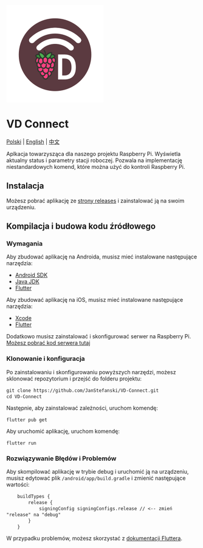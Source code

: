 <img src="assets/icon/icon.png" align="center" height="256">

<p align="center">

# VD Connect

[Polski](README_pl.md) | [English](README.md) | [中文](README_zh.md)
</p>

Aplkacja towarzysząca dla naszego projektu Raspberry Pi. Wyświetla aktualny status i parametry stacji roboczej. Pozwala
na implementację niestandardowych komend, które można użyć do kontroli Raspberry Pi.

## Instalacja

Możesz pobrać aplikację ze [strony releases](https://github.com/JanStefanski/VD-Connect/releases/latest) i zainstalować
ją na swoim urządzeniu.

## Kompilacja i budowa kodu źródłowego

### Wymagania

Aby zbudować aplikację na Androida, musisz mieć instalowane następujące narzędzia:
- [Android SDK](https://developer.android.com/studio/index.html)
- [Java JDK](https://www.oracle.com/java/technologies/javase/downloads.html)
- [Flutter](https://flutter.dev)

Aby zbudować aplikację na iOS, musisz mieć instalowane następujące narzędzia:
- [Xcode](https://developer.apple.com/download/)
- [Flutter](https://flutter.dev)

Dodatkowo musisz zainstalować i skonfigurować serwer na Raspberry Pi. [Możesz pobrać kod serwera tutaj](https://github.com/JanStefanski/VD-Connect-Server)

### Klonowanie i konfiguracja

Po zainstalowaniu i skonfigurowaniu powyższych narzędzi, możesz sklonować repozytorium i przejść do folderu projektu:
```shell
git clone https://github.com/JanStefanski/VD-Connect.git
cd VD-Connect
```

Następnie, aby zainstalować zależności, uruchom komendę:
```shell
flutter pub get
```

Aby uruchomić aplikację, uruchom komendę:
```shell
flutter run
```

### Rozwiązywanie Błędów i Problemów

Aby skompilować aplikację w trybie debug i uruchomić ją na urządzeniu, musisz edytować plik `/android/app/build.gradle` i zmienić następujące wartości:
```
    buildTypes {
        release {
            signingConfig signingConfigs.release // <-- zmień "release" na "debug"
        }
    }
```

W przypadku problemów, możesz skorzystać z [dokumentacji Fluttera](https://flutter.dev/docs/).